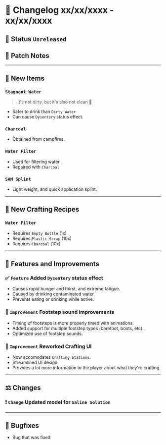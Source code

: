 # :bookmark_tabs:  Changelog xx/xx/xxxx - xx/xx/xxxx

## :red_circle: Status `Unreleased`
<!-- ## :green_circle: Status `Released` -->

## :speech_balloon: Patch Notes

________

## :gun: New Items

### `Stagnant Water`
> It's not dirty, but it's also not clean :eyes:
- Safer to drink than `Dirty Water`
- Can cause `Dysentery` status effect.

### `Charcoal`
- Obtained from campfires.

### `Water Filter`
- Used for filtering water.
- Repaired with `Charcoal`

### `SAM Splint`
- Light weight, and quick application splint.

________

## :thread: New Crafting Recipes

### `Water Filter`
- Requires `Empty Bottle` (1x)
- Requires `Plastic Scrap` (10x)
- Requires `Charcoal` (10x)

________

## :loudspeaker: Features and Improvements

### :white_check_mark: `Feature` Added `Dysentery` status effect
- Causes rapid hunger and thirst, and extreme fatigue.
- Caused by drinking contaminated water.
- Prevents eating or drinking while active.

### :arrow_up_small: `Improvement` Footstep sound improvements
- Timing of footsteps is more properly timed with animations.
- Added support for multiple footstep types (barefoot, boots, etc).
- Optimized use of footstep sounds.

### :arrow_up_small: `Improvement` Reworked Crafting UI
- Now accomodates `Crafting Stations`.
- Streamlined UI design.
- Provides a lot more information to the player about what they're crafting.

________

## :balance_scale: Changes

### :exclamation: `Change` Updated model for `Saline Solution`

________

## :bug: Bugfixes
- Bug that was fixed
